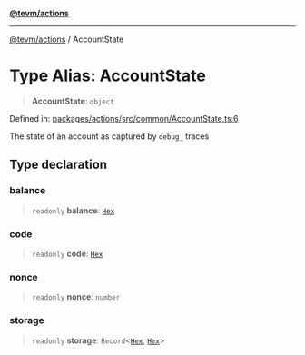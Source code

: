 [**@tevm/actions**](../README.md)

***

[@tevm/actions](../globals.md) / AccountState

# Type Alias: AccountState

> **AccountState**: `object`

Defined in: [packages/actions/src/common/AccountState.ts:6](https://github.com/evmts/tevm-monorepo/blob/main/packages/actions/src/common/AccountState.ts#L6)

The state of an account as captured by `debug_` traces

## Type declaration

### balance

> `readonly` **balance**: [`Hex`](Hex.md)

### code

> `readonly` **code**: [`Hex`](Hex.md)

### nonce

> `readonly` **nonce**: `number`

### storage

> `readonly` **storage**: `Record`\<[`Hex`](Hex.md), [`Hex`](Hex.md)\>
